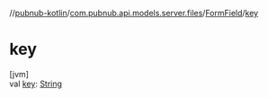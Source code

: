 //[pubnub-kotlin](../../../index.md)/[com.pubnub.api.models.server.files](../index.md)/[FormField](index.md)/[key](key.md)

# key

[jvm]\
val [key](key.md): [String](https://kotlinlang.org/api/latest/jvm/stdlib/kotlin/-string/index.html)
